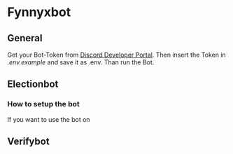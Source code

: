 # Fynnyxbot

## General
Get your Bot-Token from [Discord Developer Portal](https://discord.com/developers/applications). Then insert the Token in *.env.example* and save it as .env. Than run the Bot.


## Electionbot

### How to setup the bot
If you want to use the bot on

## Verifybot